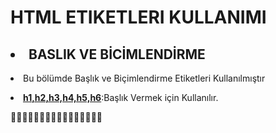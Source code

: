 <h1>HTML ETIKETLERI KULLANIMI</h1>
<h2><li>BASLIK VE BİCİMLENDİRME</li></h2>
<p><li> Bu bölümde Başlık ve Biçimlendirme Etiketleri Kullanılmıştır</li></p>
<p><li><b><ins>h1,h2,h3,h4,h5,h6</ins></b>:Başlık Vermek için Kullanılır.</li></p>
🤍🤍🤍🤍🤍🤍🤍🤍🤍🤍🤍🤍🤍🤍🤍🤍
